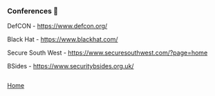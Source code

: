### Conferences 🎤

DefCON - https://www.defcon.org/

Black Hat - https://www.blackhat.com/

Secure South West - https://www.securesouthwest.com/?page=home

BSides - https://www.securitybsides.org.uk/

```

```
[Home](https://github.com/WilliamThomas-sec/Opensource-tools/)
